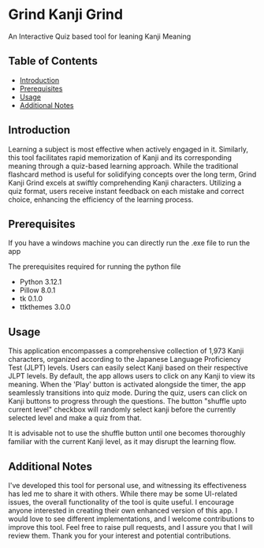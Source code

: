 # Grind Kanji Grind

An Interactive Quiz based tool for leaning Kanji Meaning

## Table of Contents

- [Introduction](#introduction)
- [Prerequisites](#prerequisites)
- [Usage](#usage)
- [Additional Notes](#additionalnotes)

## Introduction

Learning a subject is most effective when actively engaged in it. Similarly, this tool facilitates rapid memorization of Kanji and its corresponding meaning through a quiz-based learning approach. While the traditional flashcard method is useful for solidifying concepts over the long term, Grind Kanji Grind excels at swiftly comprehending Kanji characters. Utilizing a quiz format, users receive instant feedback on each mistake and correct choice, enhancing the efficiency of the learning process.

## Prerequisites

If you have a windows machine you can directly run the .exe file to run the app

The prerequisites required for running the python file

- Python 3.12.1
- Pillow 8.0.1
- tk 0.1.0
- ttkthemes 3.0.0

## Usage

This application encompasses a comprehensive collection of 1,973 Kanji characters, organized according to the Japanese Language Proficiency Test (JLPT) levels. Users can easily select Kanji based on their respective JLPT levels. By default, the app allows users to click on any Kanji to view its meaning. When the 'Play' button is activated alongside the timer, the app seamlessly transitions into quiz mode. During the quiz, users can click on Kanji buttons to progress through the questions.
The button "shuffle upto current level" checkbox will randomly select kanji before the currently selected level and make a quiz from that.

It is advisable not to use the shuffle button until one becomes thoroughly familiar with the current Kanji level, as it may disrupt the learning flow.

## Additional Notes

I've developed this tool for personal use, and witnessing its effectiveness has led me to share it with others. While there may be some UI-related issues, the overall functionality of the tool is quite useful. I encourage anyone interested in creating their own enhanced version of this app. I would love to see different implementations, and I welcome contributions to improve this tool. Feel free to raise pull requests, and I assure you that I will review them. Thank you for your interest and potential contributions.

